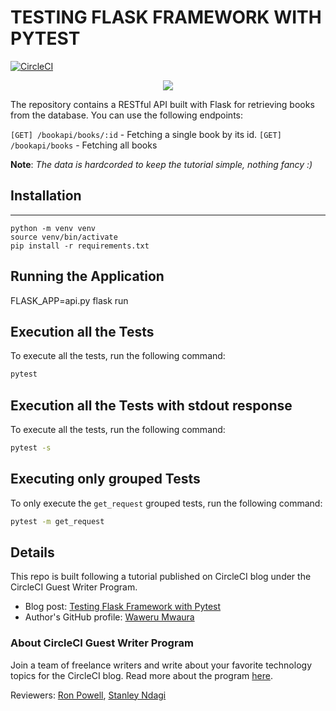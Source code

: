 # TESTING FLASK FRAMEWORK WITH PYTEST

[![CircleCI](https://circleci.com/gh/mwaz/testing-flask-framework-with-pytest.svg?style=svg)](https://circleci.com/gh/mwaz/testing-flask-framework-with-pytest)

<p align="center"><img src="https://avatars3.githubusercontent.com/u/59034516"></p>


The repository contains a RESTful API built with Flask for retrieving books from the database. You can use the following endpoints:

`[GET] /bookapi/books/:id` - Fetching a single book by its id.
`[GET] /bookapi/books` - Fetching all books

**Note**: <i> The data is hardcorded to keep the tutorial simple, nothing fancy :)</i>
## Installation
---
```shell
python -m venv venv
source venv/bin/activate
pip install -r requirements.txt
```
## Running the Application

FLASK_APP=api.py flask run

## Execution all the Tests
To execute all the tests, run the following command:

```bash
pytest 
```

## Execution all the Tests with stdout response
To execute all the tests, run the following command:

```bash
pytest -s
```

## Executing only grouped Tests
To only execute the `get_request` grouped tests, run the following command:

```bash
pytest -m get_request
```

## Details

This repo is built following a tutorial published on CircleCI blog under the CircleCI Guest Writer Program.

- Blog post: [Testing Flask Framework with Pytest][blog]
- Author's GitHub profile: [Waweru Mwaura][author]

### About CircleCI Guest Writer Program

Join a team of freelance writers and write about your favorite technology topics for the CircleCI blog. Read more about the program [here][gwp-program].

Reviewers: [Ron Powell][ron], [Stanley Ndagi][stan]


[blog]: https://circleci.com/blog/testing-flask-framework-with-pytest/
[author]: https://github.com/mwaz

[gwp-program]: https://circle.ci/3ahQxfu
[ron]: https://github.com/ronpowelljr
[stan]: https://github.com/NdagiStanley